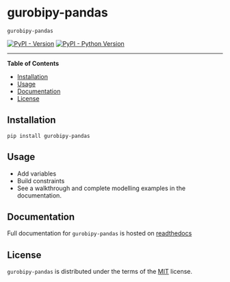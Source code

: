 # gurobipy-pandas

`gurobipy-pandas`

[![PyPI - Version](https://img.shields.io/pypi/v/gurobipy-pandas.svg)](https://pypi.org/project/gurobipy-pandas)
[![PyPI - Python Version](https://img.shields.io/pypi/pyversions/gurobipy-pandas.svg)](https://pypi.org/project/gurobipy-pandas)

-----

**Table of Contents**

- [Installation](#installation)
- [Usage](#usage)
- [Documentation](#documentation)
- [License](#license)

## Installation

```console
pip install gurobipy-pandas
```

## Usage

- Add variables
- Build constraints
- See a walkthrough and complete modelling examples in the documentation.

## Documentation

Full documentation for `gurobipy-pandas` is hosted on [readthedocs](https://gurobi-optimization-gurobipy-pandas.readthedocs-hosted.com/en/latest)

## License

`gurobipy-pandas` is distributed under the terms of the [MIT](https://spdx.org/licenses/MIT.html) license.
